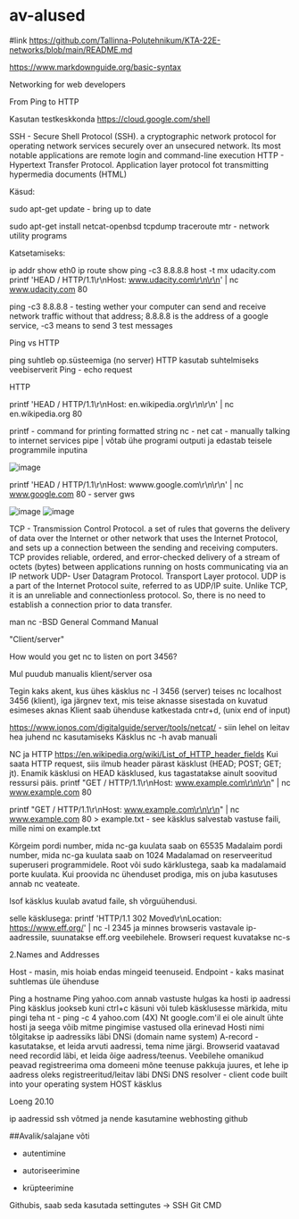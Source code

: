 # av-alused

#link
https://github.com/Tallinna-Polutehnikum/KTA-22E-networks/blob/main/README.md

https://www.markdownguide.org/basic-syntax

Networking for web developers

From Ping to HTTP

Kasutan testkeskkonda https://cloud.google.com/shell

SSH - Secure Shell Protocol (SSH). a cryptographic network protocol for operating network services securely over an unsecured network. Its most notable applications are remote login and command-line execution
HTTP - Hypertext Transfer Protocol. Application layer protocol fot transmitting hypermedia documents (HTML)


Käsud:

sudo apt-get update - bring up to date

sudo apt-get install netcat-openbsd tcpdump traceroute mtr - network utility programs

Katsetamiseks:

ip addr show eth0
ip route show
ping -c3 8.8.8.8
host -t mx udacity.com
printf 'HEAD / HTTP/1.1\r\nHost: www.udacity.com\r\n\r\n' | nc www.udacity.com 80

ping -c3 8.8.8.8 - testing wether your computer can send and receive network traffic without that address; 8.8.8.8 is the address of a google service, -c3 means to send 3 test messages 

Ping vs HTTP

ping suhtleb op.süsteemiga (no server) HTTP kasutab suhtelmiseks veebiserverit
Ping - echo request

HTTP

printf 'HEAD / HTTP/1.1\r\nHost: en.wikipedia.org\r\n\r\n' | nc en.wikipedia.org 80

printf - command for printing formatted string
nc - net cat - manually talking to internet services
pipe | võtab ühe programi outputi ja edastab teisele programmile inputina

![image](https://user-images.githubusercontent.com/115222040/196377775-c02dfc2a-bb49-4733-98d7-ae22e8e48858.png)

printf 'HEAD / HTTP/1.1\r\nHost: wwww.google.com\r\n\r\n' | nc www.google.com 80 - server gws

![image](https://user-images.githubusercontent.com/115222040/196381013-a582295f-0393-4183-9df6-b050923816c4.png)
![image](https://user-images.githubusercontent.com/115222040/196381512-565640e5-2e60-4ddf-89b4-133bb5731f50.png)

TCP - Transmission Control Protocol. a set of rules that governs the delivery of data over the Internet or other network that uses the Internet Protocol, and sets up a connection between the sending and receiving computers. TCP provides reliable, ordered, and error-checked delivery of a stream of octets (bytes) between applications running on hosts communicating via an IP network
UDP- User Datagram Protocol. Transport Layer protocol. UDP is a part of the Internet Protocol suite, referred to as UDP/IP suite. Unlike TCP, it is an unreliable and connectionless protocol. So, there is no need to establish a connection prior to data transfer. 


man nc -BSD General Command Manual

"Client/server"

How would you get nc to listen on port 3456?

Mul puudub manualis klient/server osa

Tegin kaks akent, kus ühes käsklus nc -l 3456 (server) teises nc localhost 3456 (klient), iga järgnev text, mis teise aknasse sisestada on kuvatud esimeses aknas
Klient saab ühenduse katkestada cntr+d, (unix end of input)

https://www.ionos.com/digitalguide/server/tools/netcat/ - siin lehel on leitav hea juhend nc kasutamiseks 
Käsklus nc -h avab manuali

NC ja HTTP
https://en.wikipedia.org/wiki/List_of_HTTP_header_fields
Kui saata HTTP request, siis ilmub header pärast käsklust (HEAD; POST; GET; jt). Enamik käsklusi on HEAD käsklused, kus tagastatakse ainult soovitud ressursi päis.
printf "GET / HTTP/1.1\r\nHost: www.example.com\r\n\r\n" | nc www.example.com 80

printf "GET / HTTP/1.1\r\nHost: www.example.com\r\n\r\n" | nc www.example.com 80 > example.txt - see käsklus salvestab vastuse faili, mille nimi on example.txt

Kõrgeim pordi number, mida nc-ga kuulata saab on 65535
Madalaim pordi number, mida nc-ga kuulata saab on 1024
Madalamad on reserveeritud superuseri programmidele. Root või sudo kärklustega, saab ka madalamaid porte kuulata. Kui proovida nc ühenduset prodiga, mis on juba kasutuses annab nc veateate.

lsof käsklus kuulab avatud faile, sh võrguühendusi. 

selle käsklusega: printf 'HTTP/1.1 302 Moved\r\nLocation: https://www.eff.org/' | nc -l 2345 ja minnes browseris vastavale ip- aadressile, suunatakse eff.org veebilehele. Browseri request kuvatakse nc-s

2.Names and Addresses

Host - masin, mis hoiab endas mingeid teenuseid.
Endpoint - kaks masinat suhtlemas üle ühenduse

Ping a hostname
Ping yahoo.com annab vastuste hulgas ka hosti ip aadressi
Ping käsklus jookseb kuni ctrl+c käsuni või tuleb käsklusesse märkida, mitu pingi teha nt - ping -c 4 yahoo.com (4X)
Nt google.com'il ei ole ainult ühte hosti ja seega võib mitme pingimise vastused olla erinevad
Hosti nimi tõlgitakse ip aadressiks läbi DNSi (domain name system)
A-record - kasutatakse, et leida arvuti aadressi, tema nime järgi. Browserid vaatavad need recordid läbi, et leida õige aadress/teenus.
Veebilehe omanikud peavad registreerima oma domeeni mõne teenuse pakkuja juures, et lehe ip aadress oleks registreeritud/leitav läbi DNSi
DNS resolver - client code built into your operating system
HOST käsklus








Loeng 20.10

ip aadressid
ssh võtmed ja nende kasutamine
webhosting 
github

##Avalik/salajane võti
- autentimine

- autoriseerimine

- krüpteerimine

Githubis, saab seda kasutada settingutes -> SSH
Git CMD
